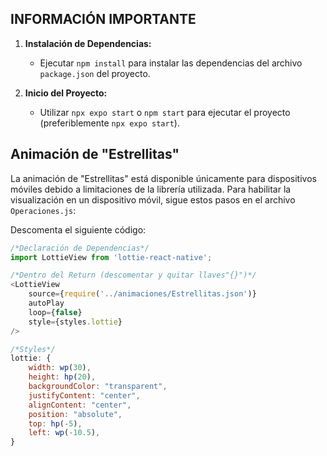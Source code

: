 
## INFORMACIÓN IMPORTANTE
1. **Instalación de Dependencias:**
   - Ejecutar `npm install` para instalar las dependencias del archivo `package.json` del proyecto.

2. **Inicio del Proyecto:**
   - Utilizar `npx expo start` o `npm start` para ejecutar el proyecto (preferiblemente `npx expo start`).

## Animación de "Estrellitas"
La animación de "Estrellitas" está disponible únicamente para dispositivos móviles debido a limitaciones de la librería utilizada. Para habilitar la visualización en un dispositivo móvil, sigue estos pasos en el archivo `Operaciones.js`:

Descomenta el siguiente código:
```javascript
/*Declaración de Dependencias*/
import LottieView from 'lottie-react-native';

/*Dentro del Return (descomentar y quitar llaves"{}")*/
<LottieView
	source={require('../animaciones/Estrellitas.json')}
    autoPlay
    loop={false}
    style={styles.lottie}
/>

/*Styles*/
lottie: {
	width: wp(30),
	height: hp(20),
	backgroundColor: "transparent",
	justifyContent: "center",
	alignContent: "center",
	position: "absolute",
	top: hp(-5),
	left: wp(-10.5),
}